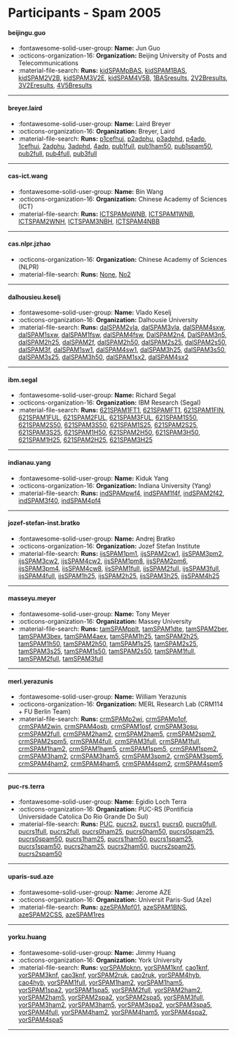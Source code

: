 # Participants - Spam 2005 

#### beijingu.guo
 - :fontawesome-solid-user-group: **Name:** Jun Guo
 - :octicons-organization-16: **Organization:** Beijing University of Posts and Telecommunications
 - :material-file-search: **Runs:** [kidSPAMpBAS](./runs.md#kidspampbas), [kidSPAM1BAS](./runs.md#kidspam1bas), [kidSPAM2V2B](./runs.md#kidspam2v2b), [kidSPAM3V2E](./runs.md#kidspam3v2e), [kidSPAM4V5B](./runs.md#kidspam4v5b), [1BASresults](./runs.md#1basresults), [2V2Bresults](./runs.md#2v2bresults), [3V2Eresults](./runs.md#3v2eresults), [4V5Bresults](./runs.md#4v5bresults)

---
#### breyer.laird
 - :fontawesome-solid-user-group: **Name:** Laird Breyer
 - :octicons-organization-16: **Organization:** Breyer, Laird
 - :material-file-search: **Runs:** [p1cefhuj](./runs.md#p1cefhuj), [p2adphu](./runs.md#p2adphu), [p3adphd](./runs.md#p3adphd), [p4adp](./runs.md#p4adp), [1cefhuj](./runs.md#1cefhuj), [2adphu](./runs.md#2adphu), [3adphd](./runs.md#3adphd), [4adp](./runs.md#4adp), [pub1full](./runs.md#pub1full), [pub1ham50](./runs.md#pub1ham50), [pub1spam50](./runs.md#pub1spam50), [pub2full](./runs.md#pub2full), [pub4full](./runs.md#pub4full), [pub3full](./runs.md#pub3full)

---
#### cas-ict.wang
 - :fontawesome-solid-user-group: **Name:** Bin Wang
 - :octicons-organization-16: **Organization:** Chinese Academy of Sciences (ICT)
 - :material-file-search: **Runs:** [ICTSPAMpWNB](./runs.md#ictspampwnb), [ICTSPAM1WNB](./runs.md#ictspam1wnb), [ICTSPAM2WNH](./runs.md#ictspam2wnh), [ICTSPAM3NBH](./runs.md#ictspam3nbh), [ICTSPAM4NBB](./runs.md#ictspam4nbb)

---
#### cas.nlpr.jzhao
 - :octicons-organization-16: **Organization:** Chinese Academy of Sciences (NLPR)
 - :material-file-search: **Runs:** [None](./runs.md#none), [No2](./runs.md#no2)

---
#### dalhousieu.keselj
 - :fontawesome-solid-user-group: **Name:** Vlado Keselj
 - :octicons-organization-16: **Organization:** Dalhousie University
 - :material-file-search: **Runs:** [dalSPAM2vla](./runs.md#dalspam2vla), [dalSPAM3vla](./runs.md#dalspam3vla), [dalSPAM4sxw](./runs.md#dalspam4sxw), [dalSPAM1sxw](./runs.md#dalspam1sxw), [dalSPAM1fsw](./runs.md#dalspam1fsw), [dalSPAM4fsw](./runs.md#dalspam4fsw), [DalSPAM2n4](./runs.md#dalspam2n4), [DalSPAM3n5](./runs.md#dalspam3n5), [dalSPAM2h25](./runs.md#dalspam2h25), [dalSPAM2f](./runs.md#dalspam2f), [dalSPAM2h50](./runs.md#dalspam2h50), [dalSPAM2s25](./runs.md#dalspam2s25), [dalSPAM2s50](./runs.md#dalspam2s50), [dalSPAM3f](./runs.md#dalspam3f), [dalSPAM1sw1](./runs.md#dalspam1sw1), [dalSPAM4sw1](./runs.md#dalspam4sw1), [dalSPAM3h25](./runs.md#dalspam3h25), [dalSPAM3s50](./runs.md#dalspam3s50), [dalSPAM3s25](./runs.md#dalspam3s25), [dalSPAM3h50](./runs.md#dalspam3h50), [dalSPAM1sx2](./runs.md#dalspam1sx2), [dalSPAM4sx2](./runs.md#dalspam4sx2)

---
#### ibm.segal
 - :fontawesome-solid-user-group: **Name:** Richard Segal
 - :octicons-organization-16: **Organization:** IBM Research (Segal)
 - :material-file-search: **Runs:** [621SPAM1FT1](./runs.md#621spam1ft1), [621SPAMFT1](./runs.md#621spamft1), [621SPAM1FIN](./runs.md#621spam1fin), [621SPAM1FUL](./runs.md#621spam1ful), [621SPAM2FUL](./runs.md#621spam2ful), [621SPAM3FUL](./runs.md#621spam3ful), [621SPAM1S50](./runs.md#621spam1s50), [621SPAM2S50](./runs.md#621spam2s50), [621SPAM3S50](./runs.md#621spam3s50), [621SPAM1S25](./runs.md#621spam1s25), [621SPAM2S25](./runs.md#621spam2s25), [621SPAM3S25](./runs.md#621spam3s25), [621SPAM1H50](./runs.md#621spam1h50), [621SPAM2H50](./runs.md#621spam2h50), [621SPAM3H50](./runs.md#621spam3h50), [621SPAM1H25](./runs.md#621spam1h25), [621SPAM2H25](./runs.md#621spam2h25), [621SPAM3H25](./runs.md#621spam3h25)

---
#### indianau.yang
 - :fontawesome-solid-user-group: **Name:** Kiduk Yang
 - :octicons-organization-16: **Organization:** Indiana University (Yang)
 - :material-file-search: **Runs:** [indSPAMpwf4](./runs.md#indspampwf4), [indSPAM1f4f](./runs.md#indspam1f4f), [indSPAM2f42](./runs.md#indspam2f42), [indSPAM3f40](./runs.md#indspam3f40), [indSPAM4pf4](./runs.md#indspam4pf4)

---
#### jozef-stefan-inst.bratko
 - :fontawesome-solid-user-group: **Name:** Andrej Bratko
 - :octicons-organization-16: **Organization:** Jozef Stefan Institute
 - :material-file-search: **Runs:** [ijsSPAM1pm1](./runs.md#ijsspam1pm1), [ijsSPAM2cw1](./runs.md#ijsspam2cw1), [ijsSPAM3pm2](./runs.md#ijsspam3pm2), [ijsSPAM3cw2](./runs.md#ijsspam3cw2), [ijsSPAM4cw2](./runs.md#ijsspam4cw2), [ijsSPAM1pm8](./runs.md#ijsspam1pm8), [ijsSPAM2pm6](./runs.md#ijsspam2pm6), [ijsSPAM3pm4](./runs.md#ijsspam3pm4), [ijsSPAM4cw8](./runs.md#ijsspam4cw8), [ijsSPAM1full](./runs.md#ijsspam1full), [ijsSPAM2full](./runs.md#ijsspam2full), [ijsSPAM3full](./runs.md#ijsspam3full), [ijsSPAM4full](./runs.md#ijsspam4full), [ijsSPAM1h25](./runs.md#ijsspam1h25), [ijsSPAM2h25](./runs.md#ijsspam2h25), [ijsSPAM3h25](./runs.md#ijsspam3h25), [ijsSPAM4h25](./runs.md#ijsspam4h25)

---
#### masseyu.meyer
 - :fontawesome-solid-user-group: **Name:** Tony Meyer
 - :octicons-organization-16: **Organization:** Massey University
 - :material-file-search: **Runs:** [tamSPAMpplt](./runs.md#tamspampplt), [tamSPAM1dte](./runs.md#tamspam1dte), [tamSPAM2ber](./runs.md#tamspam2ber), [tamSPAM3bex](./runs.md#tamspam3bex), [tamSPAM4aex](./runs.md#tamspam4aex), [tamSPAM1h25](./runs.md#tamspam1h25), [tamSPAM2h25](./runs.md#tamspam2h25), [tamSPAM1h50](./runs.md#tamspam1h50), [tamSPAM2h50](./runs.md#tamspam2h50), [tamSPAM1s25](./runs.md#tamspam1s25), [tamSPAM2s25](./runs.md#tamspam2s25), [tamSPAM3s25](./runs.md#tamspam3s25), [tamSPAM1s50](./runs.md#tamspam1s50), [tamSPAM2s50](./runs.md#tamspam2s50), [tamSPAM1full](./runs.md#tamspam1full), [tamSPAM2full](./runs.md#tamspam2full), [tamSPAM3full](./runs.md#tamspam3full)

---
#### merl.yerazunis
 - :fontawesome-solid-user-group: **Name:** William Yerazunis
 - :octicons-organization-16: **Organization:** MERL Research Lab (CRM114 + FU Berlin Team)
 - :material-file-search: **Runs:** [crmSPAMp2wi](./runs.md#crmspamp2wi), [crmSPAMp1of](./runs.md#crmspamp1of), [crmSPAM2win](./runs.md#crmspam2win), [crmSPAM4osb](./runs.md#crmspam4osb), [crmSPAM1osf](./runs.md#crmspam1osf), [crmSPAM3osu](./runs.md#crmspam3osu), [crmSPAM2full](./runs.md#crmspam2full), [crmSPAM2ham2](./runs.md#crmspam2ham2), [crmSPAM2ham5](./runs.md#crmspam2ham5), [crmSPAM2spm2](./runs.md#crmspam2spm2), [crmSPAM2spm5](./runs.md#crmspam2spm5), [crmSPAM4full](./runs.md#crmspam4full), [crmSPAM3full](./runs.md#crmspam3full), [crmSPAM1full](./runs.md#crmspam1full), [crmSPAM1ham2](./runs.md#crmspam1ham2), [crmSPAM1ham5](./runs.md#crmspam1ham5), [crmSPAM1spm5](./runs.md#crmspam1spm5), [crmSPAM1spm2](./runs.md#crmspam1spm2), [crmSPAM3ham2](./runs.md#crmspam3ham2), [crmSPAM3ham5](./runs.md#crmspam3ham5), [crmSPAM3spm2](./runs.md#crmspam3spm2), [crmSPAM3spm5](./runs.md#crmspam3spm5), [crmSPAM4ham2](./runs.md#crmspam4ham2), [crmSPAM4ham5](./runs.md#crmspam4ham5), [crmSPAM4spm2](./runs.md#crmspam4spm2), [crmSPAM4spm5](./runs.md#crmspam4spm5)

---
#### puc-rs.terra
 - :fontawesome-solid-user-group: **Name:** Egidio Loch Terra
 - :octicons-organization-16: **Organization:** PUC-RS (Pontificia Universidade Catolica Do Rio Grande Do Sul)
 - :material-file-search: **Runs:** [PUC](./runs.md#puc), [pucrs2](./runs.md#pucrs2), [pucrs1](./runs.md#pucrs1), [pucrs0](./runs.md#pucrs0), [pucrs0full](./runs.md#pucrs0full), [pucrs1full](./runs.md#pucrs1full), [pucrs2full](./runs.md#pucrs2full), [pucrs0ham25](./runs.md#pucrs0ham25), [pucrs0ham50](./runs.md#pucrs0ham50), [pucrs0spam25](./runs.md#pucrs0spam25), [pucrs0spam50](./runs.md#pucrs0spam50), [pucrs1ham25](./runs.md#pucrs1ham25), [pucrs1ham50](./runs.md#pucrs1ham50), [pucrs1spam25](./runs.md#pucrs1spam25), [pucrs1spam50](./runs.md#pucrs1spam50), [pucrs2ham25](./runs.md#pucrs2ham25), [pucrs2ham50](./runs.md#pucrs2ham50), [pucrs2spam25](./runs.md#pucrs2spam25), [pucrs2spam50](./runs.md#pucrs2spam50)

---
#### uparis-sud.aze
 - :fontawesome-solid-user-group: **Name:** Jerome AZE
 - :octicons-organization-16: **Organization:** Universit Paris-Sud (Aze)
 - :material-file-search: **Runs:** [azeSPAMpf01](./runs.md#azespampf01), [azeSPAM1BNS](./runs.md#azespam1bns), [azeSPAM2CSS](./runs.md#azespam2css), [azeSPAM1res](./runs.md#azespam1res)

---
#### yorku.huang
 - :fontawesome-solid-user-group: **Name:** Jimmy Huang
 - :octicons-organization-16: **Organization:** York University
 - :material-file-search: **Runs:** [yorSPAMpknn](./runs.md#yorspampknn), [yorSPAM1knf](./runs.md#yorspam1knf), [cao1knf](./runs.md#cao1knf), [yorSPAM3knf](./runs.md#yorspam3knf), [cao3knf](./runs.md#cao3knf), [yorSPAM2ruk](./runs.md#yorspam2ruk), [cao2ruk](./runs.md#cao2ruk), [yorSPAM4hyb](./runs.md#yorspam4hyb), [cao4hyb](./runs.md#cao4hyb), [yorSPAM1full](./runs.md#yorspam1full), [yorSPAM1ham2](./runs.md#yorspam1ham2), [yorSPAM1ham5](./runs.md#yorspam1ham5), [yorSPAM1spa2](./runs.md#yorspam1spa2), [yorSPAM1spa5](./runs.md#yorspam1spa5), [yorSPAM2full](./runs.md#yorspam2full), [yorSPAM2ham2](./runs.md#yorspam2ham2), [yorSPAM2ham5](./runs.md#yorspam2ham5), [yorSPAM2spa2](./runs.md#yorspam2spa2), [yorSPAM2spa5](./runs.md#yorspam2spa5), [yorSPAM3full](./runs.md#yorspam3full), [yorSPAM3ham2](./runs.md#yorspam3ham2), [yorSPAM3ham5](./runs.md#yorspam3ham5), [yorSPAM3spa2](./runs.md#yorspam3spa2), [yorSPAM3spa5](./runs.md#yorspam3spa5), [yorSPAM4full](./runs.md#yorspam4full), [yorSPAM4ham2](./runs.md#yorspam4ham2), [yorSPAM4ham5](./runs.md#yorspam4ham5), [yorSPAM4spa2](./runs.md#yorspam4spa2), [yorSPAM4spa5](./runs.md#yorspam4spa5)

---
